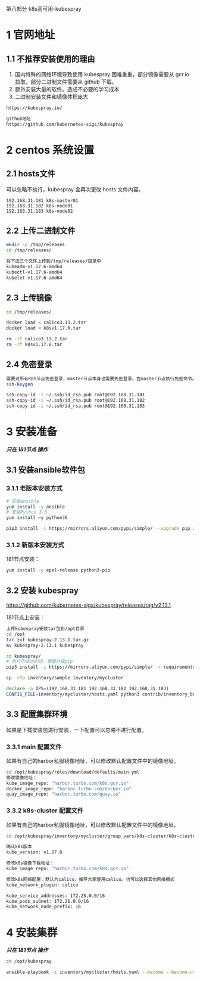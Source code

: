 第八部分 k8s高可用-kubespray

# 1 官网地址

## 1.1 不推荐安装使用的理由

1. 国内特殊的网络环境导致使用 kubespray 困难重重，部分镜像需要从 gcr.io 拉取，部分二进制文件需要从 github 下载。
2. 额外安装大量的软件。造成不必要的学习成本
3. 二进制安装文件和镜像体积庞大

```html
https://kubespray.io/ 

github地址
https://github.com/kubernetes-sigs/kubespray
```



# 2 centos 系统设置

## 2.1 hosts文件

可以忽略不执行，kubespray 会再次更改 hosts 文件内容。

```
192.168.31.181 k8s-master01
192.168.31.182 k8s-node01
192.168.31.183 k8s-node02
```

## 2.2 上传二进制文件

```bash
mkdir -p /tmp/releases
cd /tmp/releases/

将下边三个文件上传到/tmp/releases/目录中
kubeadm-v1.17.6-amd64
kubectl-v1.17.6-amd64
kubelet-v1.17.6-amd64
```

## 2.3 上传镜像

```bash
cd /tmp/releases/

docker load < calico3.13.2.tar 
docker load < k8sv1.17.6.tar

rm -rf calico3.13.2.tar 
rm -rf k8sv1.17.6.tar
```

## 2.4 免密登录

```bash
需要对所有K8S节点免密登录，master节点本身也需要免密登录。在master节点执行免密命令。
ssh-keygen

ssh-copy-id -i ~/.ssh/id_rsa.pub root@192.168.31.181
ssh-copy-id -i ~/.ssh/id_rsa.pub root@192.168.31.182
ssh-copy-id -i ~/.ssh/id_rsa.pub root@192.168.31.183
```



# 3 安装准备

***只在 181节点 操作***

## 3.1 安装ansible软件包

### 3.1.1 老版本安装方式

```bash
# 安装ansible
yum install -y ansible 
# 安装Python 3.6
yum install –y python36

pip3 install -i https://mirrors.aliyun.com/pypi/simple/ --upgrade pip Jinja2
```

### 3.1.2 新版本安装方式

181节点安装：

```bash
yum install -y epel-release python3-pip
```

## 3.2 安装 kubespray

https://github.com/kubernetes-sigs/kubespray/releases/tag/v2.13.1

181节点上安装：

```bash
上传kubespray安装tar包到/opt目录 
cd /opt
tar zxf kubespray-2.13.1.tar.gz 
mv kubespray-2.13.1 kubespray

cd kubespray/
# 执行不成功的话，需要升级pip
pip3 install -i https://mirrors.aliyun.com/pypi/simple/ -r requirements.txt

cp -rfp inventory/sample inventory/mycluster

declare -a IPS=(192.168.31.181 192.168.31.182 192.168.31.183) 
CONFIG_FILE=inventory/mycluster/hosts.yaml python3 contrib/inventory_builder/inventory.py ${IPS[@]}
```



## 3.3 配置集群环境

如果是下载安装包进行安装，一下配置可以忽略不进行配置。

### 3.3.1 main 配置文件

如果有自己的harbor私服镜像地址，可以修改默认配置文件中的镜像地址。

```bash
cd /opt/kubespray/roles/download/defaults/main.yml 
修改镜像地址：
kube_image_repo: "harbor.turbo.com/k8s.gcr.io" 
docker_image_repo: "harbor.turbo.com/docker.io" 
quay_image_repo: "harbor.turbo.com/quay.io"
```



### 3.3.2 k8s-cluster 配置文件

如果有自己的harbor私服镜像地址，可以修改默认配置文件中的镜像地址。

```bash
cd /opt/kubespray/inventory/mycluster/group_vars/k8s-cluster/k8s-cluster.yml

确认k8s版本
kube_version: v1.17.6 

修改k8s镜像下载地址：
kube_image_repo: "harbor.turbo.com/k8s.gcr.io"

修改k8s网络配置：默认为calico，推荐大家使用calico。也可以选择其他网络模式
kube_network_plugin: calico

kube_service_addresses: 172.25.0.0/16
kube_pods_subnet: 172.26.0.0/16
kube_network_node_prefix: 16
```



# 4 安装集群

***只在 181节点 操作***

```bash
cd /opt/kubespray

ansible-playbook -i inventory/mycluster/hosts.yaml --become --become-user=root cluster.yml
```

